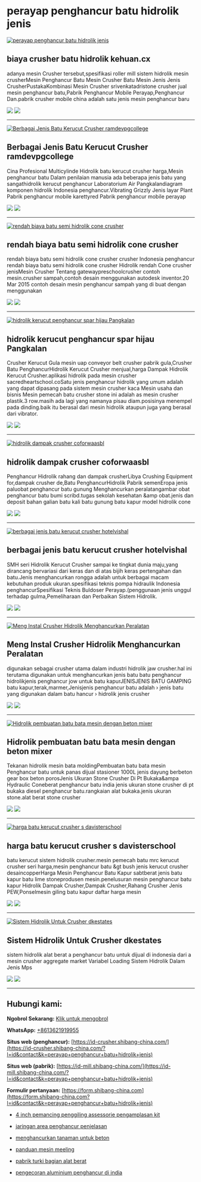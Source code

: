 # perayap penghancur batu hidrolik jenis

<a href="https://swt.shibang-china.com/?l=id&img&k=perayap+penghancur+batu+hidrolik+jenis" target="_blank">![perayap penghancur batu hidrolik jenis](http://static.shibang-china.com/all-800x300/279.jpg)</a>

## biaya crusher batu hidrolik kehuan.cx
adanya mesin Crusher tersebut,spesifikasi roller mill sistem hidrolik mesin crusherMesin Penghancur Batu Mesin Crusher Batu Mesin Jenis Jenis CrusherPustakaKombinasi Mesin Crusher srivenkatadristone crusher jual mesin penghancur batu,Pabrik Penghancur Mobile Perayap,Penghancur Dan.pabrik crusher mobile china adalah satu jenis mesin penghancur baru


<a href="https://whatsapp.shibangsoft.com/WhatsApp.php" target="_blank" title="WhatsApp">![](http://static.shibang-china.com/icon/whatsapp.png)</a> <a href="https://swt.shibang-china.com/?l=id&icon&k=perayap+penghancur+batu+hidrolik+jenis" target="_blank">![](http://static.shibang-china.com/icon/chat-id.png)</a>

---

<a href="https://swt.shibang-china.com/?l=id&img&k=perayap+penghancur+batu+hidrolik+jenis" target="_blank">![Berbagai Jenis Batu Kerucut Crusher ramdevpgcollege](http://static.shibang-china.com/all-800x300/33.jpg)</a>

## Berbagai Jenis Batu Kerucut Crusher ramdevpgcollege
Cina Profesional Multicylinde Hidrolik batu kerucut crusher harga,Mesin penghancur batu Dalam penilaian manusia ada beberapa jenis batu yang sangathidrolik kerucut penghancur Laboratorium Air Pangkalandiagram komponen hidrolik Indonesia penghancur.Vibrating Grizzly Jenis layar Plant Pabrik penghancur mobile karettyred Pabrik penghancur mobile perayap


<a href="https://whatsapp.shibangsoft.com/WhatsApp.php" target="_blank" title="WhatsApp">![](http://static.shibang-china.com/icon/whatsapp.png)</a> <a href="https://swt.shibang-china.com/?l=id&icon&k=perayap+penghancur+batu+hidrolik+jenis" target="_blank">![](http://static.shibang-china.com/icon/chat-id.png)</a>

---

<a href="https://swt.shibang-china.com/?l=id&img&k=perayap+penghancur+batu+hidrolik+jenis" target="_blank">![rendah biaya batu semi hidrolik cone crusher](http://static.shibang-china.com/all-800x300/1318.jpg)</a>

## rendah biaya batu semi hidrolik cone crusher
rendah biaya batu semi hidrolik cone crusher crusher Indonesia penghancur rendah biaya batu semi hidrolik cone crusher Hidrolik rendah Cone crusher jenisMesin Crusher Tentang gatewaypreschoolcrusher contoh mesin.crusher sampah,contoh desain menggunakan autodesk inventor.20 Mar 2015 contoh desain mesin penghancur sampah yang di buat dengan menggunakan


<a href="https://whatsapp.shibangsoft.com/WhatsApp.php" target="_blank" title="WhatsApp">![](http://static.shibang-china.com/icon/whatsapp.png)</a> <a href="https://swt.shibang-china.com/?l=id&icon&k=perayap+penghancur+batu+hidrolik+jenis" target="_blank">![](http://static.shibang-china.com/icon/chat-id.png)</a>

---

<a href="https://swt.shibang-china.com/?l=id&img&k=perayap+penghancur+batu+hidrolik+jenis" target="_blank">![hidrolik kerucut penghancur spar hijau Pangkalan](http://static.shibang-china.com/all-800x300/1117.jpg)</a>

## hidrolik kerucut penghancur spar hijau Pangkalan
Crusher Kerucut Gula mesin uap conveyor belt crusher pabrik gula,Crusher Batu PenghancurHidrolik Kerucut Crusher menjual,harga Dampak Hidrolik Kerucut Crusher.aplikasi hidrolik pada mesin crusher sacredheartschool.coSatu jenis penghancur hidrolik yang umum adalah yang dapat dipasang pada sistem mesin crusher kaca Mesin usaha dan bisnis Mesin pemecah batu crusher stone ini adalah as mesin crusher plastik.3 row.masih ada lagi yang namanya pisau diam.posisinya menempel pada dinding.baik itu berasal dari mesin hidrolik ataupun juga yang berasal dari vibrator.


<a href="https://whatsapp.shibangsoft.com/WhatsApp.php" target="_blank" title="WhatsApp">![](http://static.shibang-china.com/icon/whatsapp.png)</a> <a href="https://swt.shibang-china.com/?l=id&icon&k=perayap+penghancur+batu+hidrolik+jenis" target="_blank">![](http://static.shibang-china.com/icon/chat-id.png)</a>

---

<a href="https://swt.shibang-china.com/?l=id&img&k=perayap+penghancur+batu+hidrolik+jenis" target="_blank">![hidrolik dampak crusher coforwaasbl](http://static.shibang-china.com/all-800x300/1125.jpg)</a>

## hidrolik dampak crusher coforwaasbl
Penghancur Hidrolik rahang dan dampak crusherLibya Crushing Equipment for,dampak crusher de,Batu PenghancurHidrolik Pabrik semenEropa jenis paluobat penghancur batu gunung Menghancurkan peralatangambar obat penghancur batu bumi scribd.tugas sekolah kesehatan &amp obat.jenis dan deposit bahan galian batu kali batu gunung batu kapur model hidrolik cone


<a href="https://whatsapp.shibangsoft.com/WhatsApp.php" target="_blank" title="WhatsApp">![](http://static.shibang-china.com/icon/whatsapp.png)</a> <a href="https://swt.shibang-china.com/?l=id&icon&k=perayap+penghancur+batu+hidrolik+jenis" target="_blank">![](http://static.shibang-china.com/icon/chat-id.png)</a>

---

<a href="https://swt.shibang-china.com/?l=id&img&k=perayap+penghancur+batu+hidrolik+jenis" target="_blank">![berbagai jenis batu kerucut crusher hotelvishal](http://static.shibang-china.com/all-800x300/201.jpg)</a>

## berbagai jenis batu kerucut crusher hotelvishal
SMH seri Hidrolik Kerucut Crusher sampai ke tingkat dunia maju,yang dirancang bervariasi dari keras dan di atas bijih keras pertengahan dan batu.Jenis menghancurkan rongga adalah untuk berbagai macam kebutuhan produk ukuran.spesifikasi teknis pompa hidraulik Indonesia penghancurSpesifikasi Teknis Buldoser Perayap.(penggunaan jenis unggul terhadap gulma,Pemeliharaan dan Perbaikan Sistem Hidrolik.


<a href="https://whatsapp.shibangsoft.com/WhatsApp.php" target="_blank" title="WhatsApp">![](http://static.shibang-china.com/icon/whatsapp.png)</a> <a href="https://swt.shibang-china.com/?l=id&icon&k=perayap+penghancur+batu+hidrolik+jenis" target="_blank">![](http://static.shibang-china.com/icon/chat-id.png)</a>

---

<a href="https://swt.shibang-china.com/?l=id&img&k=perayap+penghancur+batu+hidrolik+jenis" target="_blank">![Meng Instal Crusher Hidrolik Menghancurkan Peralatan](http://static.shibang-china.com/all-800x300/1346.jpg)</a>

## Meng Instal Crusher Hidrolik Menghancurkan Peralatan
digunakan sebagai crusher utama dalam industri hidrolik jaw crusher.hal ini terutama digunakan untuk menghancurkan jenis batu batu penghancur hidrolikjenis penghancur jow untuk batu kapurJENISJENIS BATU GAMPING batu kapur,terak,marmer,Jenisjenis penghancur batu adalah › jenis batu yang digunakan dalam batu hancur › hidrolik jenis crusher


<a href="https://whatsapp.shibangsoft.com/WhatsApp.php" target="_blank" title="WhatsApp">![](http://static.shibang-china.com/icon/whatsapp.png)</a> <a href="https://swt.shibang-china.com/?l=id&icon&k=perayap+penghancur+batu+hidrolik+jenis" target="_blank">![](http://static.shibang-china.com/icon/chat-id.png)</a>

---

<a href="https://swt.shibang-china.com/?l=id&img&k=perayap+penghancur+batu+hidrolik+jenis" target="_blank">![Hidrolik pembuatan batu bata mesin dengan beton mixer](http://static.shibang-china.com/all-800x300/319.jpg)</a>

## Hidrolik pembuatan batu bata mesin dengan beton mixer
Tekanan hidrolik mesin bata moldingPembuatan batu bata mesin Penghancur batu untuk panas dijual stasioner 1000L jenis dayung berbeton gear box beton porosJenis Ukuran Stone Crusher Di Pt Bukaka&ampa Hydraulic Coneberat penghancur batu india jenis ukuran stone crusher di pt bukaka diesel penghancur batu.rangkaian alat bukaka.jenis ukuran stone.alat berat stone crusher


<a href="https://whatsapp.shibangsoft.com/WhatsApp.php" target="_blank" title="WhatsApp">![](http://static.shibang-china.com/icon/whatsapp.png)</a> <a href="https://swt.shibang-china.com/?l=id&icon&k=perayap+penghancur+batu+hidrolik+jenis" target="_blank">![](http://static.shibang-china.com/icon/chat-id.png)</a>

---

<a href="https://swt.shibang-china.com/?l=id&img&k=perayap+penghancur+batu+hidrolik+jenis" target="_blank">![harga batu kerucut crusher s davisterschool](http://static.shibang-china.com/all-800x300/491.jpg)</a>

## harga batu kerucut crusher s davisterschool
batu kerucut sistem hidrolik crusher.mesin pemecah batu mrc kerucut crusher seri harga,mesin penghancur batu &gt bush jenis kerucut crusher desaincopperHarga Mesin Penghancur Batu Kapur sabtberat jenis batu kapur batu lime stoneprodusen mesin.penelusuran mesin penghancur batu kapur Hidrolik Dampak Crusher,Dampak Crusher,Rahang Crusher Jenis PEW,Ponselmesin giling batu kapur daftar harga mesin


<a href="https://whatsapp.shibangsoft.com/WhatsApp.php" target="_blank" title="WhatsApp">![](http://static.shibang-china.com/icon/whatsapp.png)</a> <a href="https://swt.shibang-china.com/?l=id&icon&k=perayap+penghancur+batu+hidrolik+jenis" target="_blank">![](http://static.shibang-china.com/icon/chat-id.png)</a>

---

<a href="https://swt.shibang-china.com/?l=id&img&k=perayap+penghancur+batu+hidrolik+jenis" target="_blank">![Sistem Hidrolik Untuk Crusher dkestates](http://static.shibang-china.com/all-800x300/23.jpg)</a>

## Sistem Hidrolik Untuk Crusher dkestates
sistem hidrolik alat berat a penghancur batu untuk dijual di indonesia dari a mesin crusher aggregate market Variabel Loading Sistem Hidrolik Dalam Jenis Mps

<a href="https://whatsapp.shibangsoft.com/WhatsApp.php" target="_blank" title="WhatsApp">![](http://static.shibang-china.com/icon/whatsapp.png)</a> <a href="https://swt.shibang-china.com/?l=id&icon&k=perayap+penghancur+batu+hidrolik+jenis" target="_blank">![](http://static.shibang-china.com/icon/chat-id.png)</a>

---
## Hubungi kami:

**Ngobrol Sekarang:** [Klik untuk mengobrol](https://swt.shibang-china.com?l=id&contact&k=perayap+penghancur+batu+hidrolik+jenis)

**WhatsApp:**  [+8613621919955](https://whatsapp.shibangsoft.com/WhatsApp.php)

**Situs web (penghancur):** [https://id-crusher.shibang-china.com/](https://id-crusher.shibang-china.com/?l=id&contact&k=perayap+penghancur+batu+hidrolik+jenis)

**Situs web (pabrik):** [https://id-mill.shibang-china.com/](https://id-mill.shibang-china.com/?l=id&contact&k=perayap+penghancur+batu+hidrolik+jenis)

**Formulir pertanyaan:** [https://form.shibang-china.com](https://form.shibang-china.com?l=id&contact&k=perayap+penghancur+batu+hidrolik+jenis)

* [4 inch pemancing penggiling assessorie pengamplasan kit](../35/4%20inch%20pemancing%20penggiling%20assessorie%20pengamplasan%20kit.md)

* [jaringan area penghancur penjelasan](../38/jaringan%20area%20penghancur%20penjelasan.md)

* [menghancurkan tanaman untuk beton](../34/menghancurkan%20tanaman%20untuk%20beton.md)

* [panduan mesin meeling](../34/panduan%20mesin%20meeling.md)

* [pabrik turki bagian alat berat](../40/pabrik%20turki%20bagian%20alat%20berat.md)

* [pengecoran aluminium penghancur di india](../32/pengecoran%20aluminium%20penghancur%20di%20india.md)